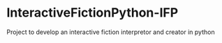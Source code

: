 # InteractiveFictionPython-IFP
Project to develop an interactive fiction interpretor and creator in python
